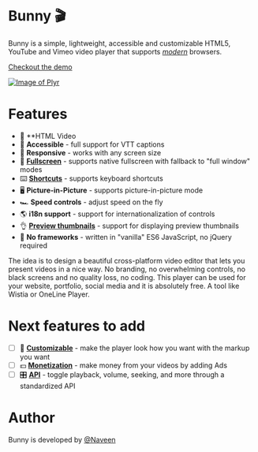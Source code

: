 
# Bunny 🎬
Bunny is a simple, lightweight, accessible and customizable HTML5, YouTube and Vimeo video player that supports [_modern_](#browser-support) browsers.

[Checkout the demo](https://plyr.io)

[![Image of Plyr](https://cdn.plyr.io/static/demo/screenshot.png?v=3)](https://plyr.io)

# Features

- 📼 **HTML Video
- 💪 **Accessible** - full support for VTT captions
- 📱 **Responsive** - works with any screen size
- 🔎 **[Fullscreen](#fullscreen)** - supports native fullscreen with fallback to "full window" modes
- ⌨️ **[Shortcuts](#shortcuts)** - supports keyboard shortcuts
- 🖥 **Picture-in-Picture** - supports picture-in-picture mode
- 🏎 **Speed controls** - adjust speed on the fly
- 🌎 **i18n support** - support for internationalization of controls
- 👌 **[Preview thumbnails](#preview-thumbnails)** - support for displaying preview thumbnails
- 🤟 **No frameworks** - written in "vanilla" ES6 JavaScript, no jQuery required

The idea is to design a beautiful cross-platform video editor that lets you present videos in a nice way. No branding, no overwhelming controls, no black screens and no quality loss, no coding. This player can be used for your website, portfolio, social media and it is absolutely free. A tool like Wistia or OneLine Player.

# Next features to add
- [ ]  🔧 **[Customizable](#html)** - make the player look how you want with the markup you want
- [ ]  💵 **[Monetization](#ads)** - make money from your videos by adding Ads
- [ ]  🎛 **[API](#api)** - toggle playback, volume, seeking, and more through a standardized API

# Author

Bunny is developed by [@Naveen](https://github.com/claymeers)